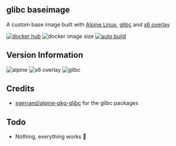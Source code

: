 [appurl]: https://alpinelinux.org
[s6overlay]: https://github.com/just-containers/s6-overlay
[glibcurl]: https://www.gnu.org/software/libc/

## glibc baseimage
A custom base image built with [Alpine Linux][appurl], [glibc][glibcurl] and [s6 overlay][s6overlay]

[![docker hub](https://img.shields.io/badge/docker_hub-link-blue?style=for-the-badge&logo=docker)](https://hub.docker.com/repository/docker/vcxpz/baseimage-glibc) ![docker image size](https://img.shields.io/docker/image-size/vcxpz/baseimage-glibc?style=for-the-badge&logo=docker) [![auto build](https://img.shields.io/badge/auto_build-weekly-blue?style=for-the-badge&logo=docker?color=d1aa67)](https://github.com/hydazz/docker-baseimage-glibc/actions?query=workflow%3A%22Cron+Update+CI%22)

## Version Information
![alpine](https://img.shields.io/badge/alpine-edge-0D597F?style=for-the-badge&logo=alpine-linux) ![s6 overlay](https://img.shields.io/badge/s6_overlay-2.1.0.2-blue?style=for-the-badge) ![glibc](https://img.shields.io/badge/glibc-2.32-blue?style=for-the-badge)

## Credits
* [sgerrand/alpine-pkg-glibc](https://github.com/sgerrand/alpine-pkg-glibc) for the glibc packages

## Todo
* Nothing, everything works 🙂
